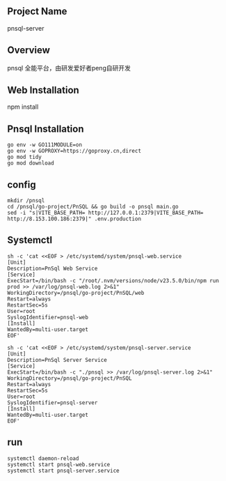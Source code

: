 ## Project Name
pnsql-server

## Overview
pnsql 全能平台，由研发爱好者peng自研开发

## Web Installation
npm install

## Pnsql Installation
```
go env -w GO111MODULE=on
go env -w GOPROXY=https://goproxy.cn,direct
go mod tidy
go mod download
```

## config
```
mkdir /pnsql
cd /pnsql/go-project/PnSQL && go build -o pnsql main.go
sed -i "s|VITE_BASE_PATH= http://127.0.0.1:2379|VITE_BASE_PATH= http://8.153.100.186:2379|" .env.production
```

## Systemctl
```
sh -c 'cat <<EOF > /etc/systemd/system/pnsql-web.service
[Unit]
Description=PnSql Web Service
[Service]
ExecStart=/bin/bash -c "/root/.nvm/versions/node/v23.5.0/bin/npm run prod >> /var/log/pnsql-web.log 2>&1"
WorkingDirectory=/pnsql/go-project/PnSQL/web
Restart=always
RestartSec=5s
User=root
SyslogIdentifier=pnsql-web
[Install]
WantedBy=multi-user.target
EOF'
```

```
sh -c 'cat <<EOF > /etc/systemd/system/pnsql-server.service
[Unit]
Description=PnSql Server Service
[Service]
ExecStart=/bin/bash -c "./pnsql >> /var/log/pnsql-server.log 2>&1"
WorkingDirectory=/pnsql/go-project/PnSQL
Restart=always
RestartSec=5s
User=root
SyslogIdentifier=pnsql-server
[Install]
WantedBy=multi-user.target
EOF'
```

## run
```
systemctl daemon-reload
systemctl start pnsql-web.service
systemctl start pnsql-server.service
```
